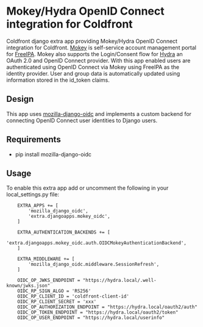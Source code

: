 # Mokey/Hydra OpenID Connect integration for Coldfront

Coldfront django extra app providing Mokey/Hydra OpenID Connect integration for
Coldfront. [Mokey](https://github.com/ubccr/mokey) is self-service account
management portal for [FreeIPA](https://www.freeipa.org). Mokey also supports
the Login/Consent flow for [Hydra](https://github.com/ory/hydra) an OAuth 2.0
and OpenID Connect provider. With this app enabled users are authenticated
using OpenID Connect via Mokey using FreeIPA as the identity provider. User and
group data is automatically updated using information stored in the id\_token
claims.

## Design

This app uses [mozilla-django-oidc](https://github.com/mozilla/mozilla-django-oidc) and
implements a custom backend for connecting OpenID Connect user identities to
Django users.

## Requirements

- pip install mozilla-django-oidc

## Usage

To enable this extra app add or uncomment the following in your
local\_settings.py file:

```
    EXTRA_APPS += [
        'mozilla_django_oidc',
        'extra.djangoapps.mokey_oidc',
    ]

    EXTRA_AUTHENTICATION_BACKENDS += [
        'extra.djangoapps.mokey_oidc.auth.OIDCMokeyAuthenticationBackend',
    ]

    EXTRA_MIDDLEWARE += [
        'mozilla_django_oidc.middleware.SessionRefresh',
    ]

    OIDC_OP_JWKS_ENDPOINT = "https://hydra.local/.well-known/jwks.json"
    OIDC_RP_SIGN_ALGO = 'RS256'
    OIDC_RP_CLIENT_ID = 'coldfront-client-id'
    OIDC_RP_CLIENT_SECRET = 'xxx'
    OIDC_OP_AUTHORIZATION_ENDPOINT = "https://hydra.local/oauth2/auth"
    OIDC_OP_TOKEN_ENDPOINT = "https://hydra.local/oauth2/token"
    OIDC_OP_USER_ENDPOINT = "https://hydra.local/userinfo"
```
